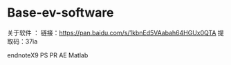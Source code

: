 # Base-ev-software
关于软件 ：
链接：https://pan.baidu.com/s/1kbnEd5VAabah64HGUx0QTA 
提取码：37ia 

  endnoteX9 PS PR AE Matlab 
  
